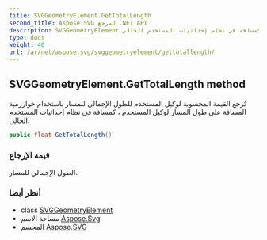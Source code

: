 ```yaml
---
title: SVGGeometryElement.GetTotalLength
second_title: Aspose.SVG لمرجع .NET API
description: SVGGeometryElement طريقة. تُرجع القيمة المحسوبة لوكيل المستخدم للطول الإجمالي للمسار باستخدام خوارزمية المسافة على طول المسار لوكيل المستخدم  كمسافة في نظام إحداثيات المستخدم الحالي.
type: docs
weight: 40
url: /ar/net/aspose.svg/svggeometryelement/gettotallength/
---
```

## SVGGeometryElement.GetTotalLength method

تُرجع القيمة المحسوبة لوكيل المستخدم للطول الإجمالي للمسار باستخدام خوارزمية المسافة على طول المسار لوكيل المستخدم ، كمسافة في نظام إحداثيات المستخدم الحالي.

```csharp
public float GetTotalLength()
```

### قيمة الإرجاع

الطول الإجمالي للمسار.

### أنظر أيضا

* class [SVGGeometryElement](../)
* مساحة الاسم [Aspose.Svg](../../svggeometryelement/)
* المجسم [Aspose.SVG](../../../)


